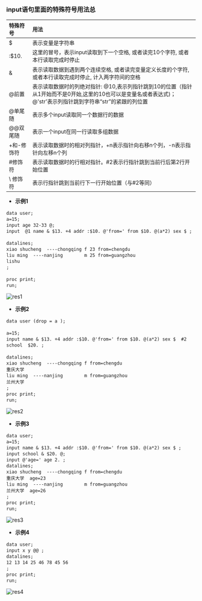 ### input语句里面的特殊符号用法总

特殊符号 | 用法
:-----------------------------------------------------------------|:----------------------------------
$ | 表示变量是字符串
:$10. |  这里的冒号，表示input读取到下一个空格, 或者读完10个字符, 或者本行读取完成时停止
& |表示读取数据到遇到两个连续空格, 或者读完变量定义长度的个字符, 或者本行读取完成时停止, 计入两字符间的空格
@前置 | 表示读取数据时的列绝对指针: @10,表示列指针跳到10的位置（指针从1开始而不是0开始,这里的10也可以是变量名或者表达式)；@'str'表示列指针跳到字符串“str”的紧跟的列位置
@单尾随 | 表示多个input读取同一个数据行的数据
@@双尾随 | 表示一个input在同一行读取多组数据
+和-修饰符 | 表示读取数据时的相对列指针，+n表示指针向右移n个列，-n表示指针向左移n个列
#修饰符 | 表示读取数据时的行相对指针。#2表示行指针跳到当前行后第2行开始位置
\ 修饰符 | 表示行指针跳到当前行下一行开始位置（与#2等同）

- **示例1**

```
data user;                             
a=15;                                  
input age 32-33 @;                       
input  @1 name & $13. +4 addr :$10. @'from=' from $10. @(a*2) sex $ ;

datalines;                            
xiao shucheng  ----chongqing f 23 from=chengdu 
liu ming  ----nanjing        m 25 from=guangzhou 
lishu                                   
;    

proc print;                             
run;  
```

![res1](\_images\clipboard.png)

- **示例2**

```
data user (drop = a );         

a=15;                                 
input name & $13. +4 addr :$10. @'from=' from $10. @(a*2) sex $  #2 school  $20. ;  

datalines;                               
xiao shucheng  ----chongqing f from=chengdu   
重庆大学                              
liu ming  ----nanjing        m from=guangzhou  
兰州大学                              
;                                                                                               
proc print;                             
run;             
```

![res2](\_images\clipboard1.png)

- **示例3**

```
data user;                             
a=15;                                  
input name & $13. +4 addr :$10. @'from=' from $10. @(a*2) sex $ ;
input school & $20. @;                    
input @'age=' age 2. ;                                                                                                                  
datalines;                             
xiao shucheng  ----chongqing f from=chengdu  
重庆大学  age=23                          
liu ming  ----nanjing        m from=guangzhou   
兰州大学  age=26                           
;                                                                                                                                       
proc print;                              
run;
```

![res3](\_images\clipboard2.png)

- **示例4**

```
data user;
input x y @@ ;
datalines;
12 13 14 25 46 78 45 56
;
proc print;
run;
```

![res4](\_images\clipboard3.png)


